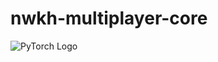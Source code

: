 # nwkh-multiplayer-core

![PyTorch Logo](https://github.com/HappyMaki/nwkh-multiplayer-core/Assets/Sprites/logo.png)
